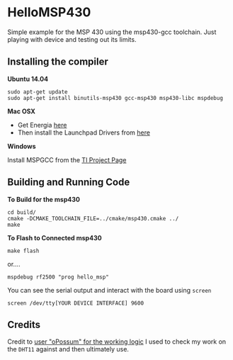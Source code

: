 HelloMSP430
===========

Simple example for the MSP 430 using the msp430-gcc toolchain. Just playing with device and testing out its limits.

Installing the compiler
------------------------
**Ubuntu 14.04**

    sudo apt-get update
    sudo apt-get install binutils-msp430 gcc-msp430 msp430-libc mspdebug
    
**Mac OSX**

* Get Energia [here](http://energia.nu/download/)
* Then install the Launchpad Drivers from [here](https://github.com/energia/Energia/wiki/Getting-Started)

**Windows**

Install MSPGCC from the [TI Project Page](http://sourceforge.net/projects/mspgcc/)

Building and Running Code
------------------------
**To Build for the msp430**
    
    cd build/
    cmake -DCMAKE_TOOLCHAIN_FILE=../cmake/msp430.cmake ../
    make

**To Flash to Connected msp430**

    make flash
    
or....

    mspdebug rf2500 "prog hello_msp"

You can see the serial output and interact with the board using `screen`

    screen /dev/tty[YOUR DEVICE INTERFACE] 9600

Credits
---------------------

Credit to [user "oPossum" for the working logic](http://forum.43oh.com/topic/1825-interfacing-with-dht11-humidty-temp-sensor/) I used to check my work on the `DHT11` against and then ultimately use.